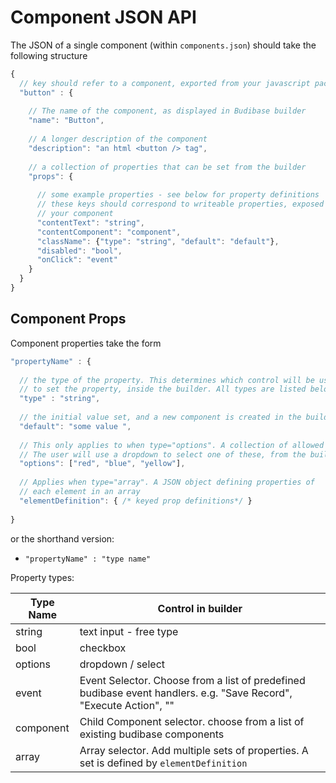 # Component JSON API

The JSON of a single component (within `components.json`) should take the following structure

```javascript
{
  // key should refer to a component, exported from your javascript package 
  "button" : {
    
    // The name of the component, as displayed in Budibase builder 
	"name": "Button", 
        
    // A longer description of the component 
	"description": "an html <button /> tag",
        
    // a collection of properties that can be set from the builder 
	"props": {
            
      // some example properties - see below for property definitions 
      // these keys should correspond to writeable properties, exposed by
      // your component 
	  "contentText": "string",
	  "contentComponent": "component",
	  "className": {"type": "string", "default": "default"},
	  "disabled": "bool",
	  "onClick": "event"
	}
  }
}
```



## Component Props

Component properties take the form 

```javascript
"propertyName" : { 
    
  // the type of the property. This determines which control will be used 
  // to set the property, inside the builder. All types are listed below 
  "type" : "string", 
    
  // the initial value set, and a new component is created in the builder 
  "default": "some value ",
    
  // This only applies to when type="options". A collection of allowed values.
  // The user will use a dropdown to select one of these, from the builder
  "options": ["red", "blue", "yellow"],
    
  // Applies when type="array". A JSON object defining properties of 
  // each element in an array
  "elementDefinition": { /* keyed prop definitions*/ }
    
}
```

or the shorthand version:

- `"propertyName" : "type name"` 



Property types:

| Type Name | Control in builder                                           |
| --------- | ------------------------------------------------------------ |
| string    | text input - free type                                       |
| bool      | checkbox                                                     |
| options   | dropdown / select                                            |
| event     | Event Selector. Choose from a list of predefined budibase event handlers. e.g. "Save Record", "Execute Action", "" |
| component | Child Component selector. choose from a list of existing budibase components |
| array     | Array selector. Add multiple sets of properties. A set is defined by `elementDefinition` |
